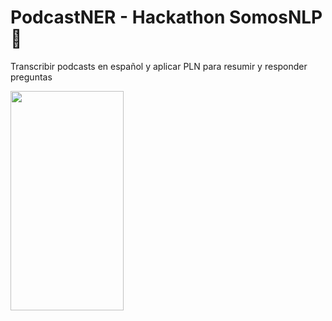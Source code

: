 # PodcastNER - Hackathon SomosNLP 🤗
Transcribir podcasts en español y aplicar PLN para resumir y responder preguntas

<img src="https://media.licdn.com/dms/image/sync/D4E27AQG2xfLa3-GbSA/articleshare-shrink_800/0/1681142292131?e=1681754400&v=beta&t=p1VlImcl9P4qTskgX44fZuySo0d3Kjkkzf8zilCpXMY"  width="60%" height="30%">